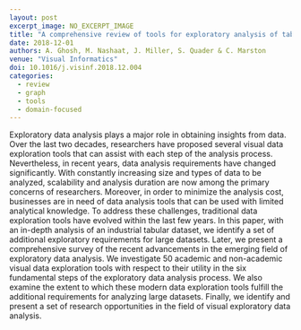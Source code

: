 ```yaml
---
layout: post
excerpt_image: NO_EXCERPT_IMAGE
title: "A comprehensive review of tools for exploratory analysis of tabular industrial datasets"
date: 2018-12-01
authors: A. Ghosh, M. Nashaat, J. Miller, S. Quader & C. Marston
venue: "Visual Informatics"
doi: 10.1016/j.visinf.2018.12.004
categories:
  - review
  - graph
  - tools
  - domain-focused
---
```

Exploratory data analysis plays a major role in obtaining insights from data. Over the last two decades, researchers have proposed several visual data exploration tools that can assist with each step of the analysis process. Nevertheless, in recent years, data analysis requirements have changed significantly. With constantly increasing size and types of data to be analyzed, scalability and analysis duration are now among the primary concerns of researchers. Moreover, in order to minimize the analysis cost, businesses are in need of data analysis tools that can be used with limited analytical knowledge. To address these challenges, traditional data exploration tools have evolved within the last few years. In this paper, with an in-depth analysis of an industrial tabular dataset, we identify a set of additional exploratory requirements for large datasets. Later, we present a comprehensive survey of the recent advancements in the emerging field of exploratory data analysis. We investigate 50 academic and non-academic visual data exploration tools with respect to their utility in the six fundamental steps of the exploratory data analysis process. We also examine the extent to which these modern data exploration tools fulfill the additional requirements for analyzing large datasets. Finally, we identify and present a set of research opportunities in the field of visual exploratory data analysis.
